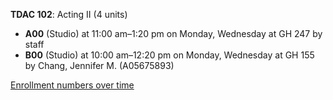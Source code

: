 **TDAC 102**: Acting II (4 units)

- **A00** (Studio) at 11:00 am–1:20 pm on Monday, Wednesday at GH 247 by staff
- **B00** (Studio) at 10:00 am–12:20 pm on Monday, Wednesday at GH 155 by Chang, Jennifer M. (A05675893)

[Enrollment numbers over time](./TDAC102.tsv)
